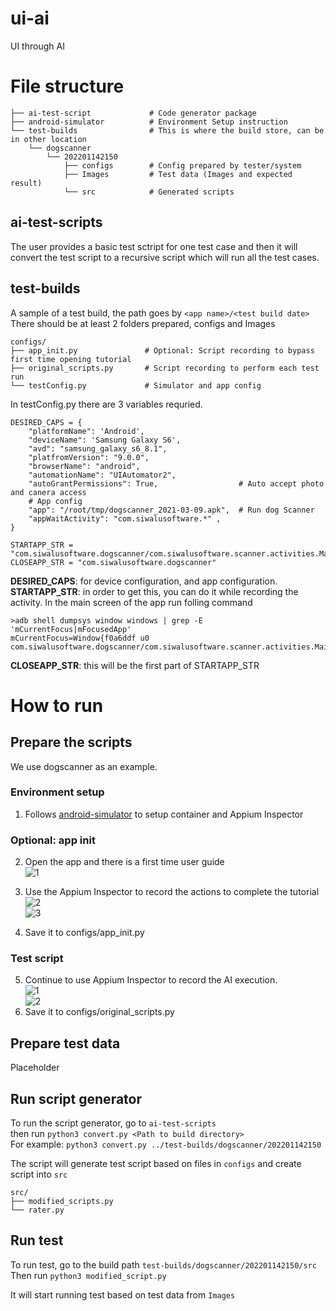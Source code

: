 # ui-ai
UI through AI

# File structure
```
├── ai-test-script             # Code generator package
├── android-simulator          # Environment Setup instruction
└── test-builds                # This is where the build store, can be in other location
    └── dogscanner
        └── 202201142150
            ├── configs        # Config prepared by tester/system
            ├── Images         # Test data (Images and expected result)
            └── src            # Generated scripts
```

## ai-test-scripts
The user provides a basic test sctript for one test case and then it will convert the test script to a recursive script which will run all the test cases.

## test-builds
A sample of a test build, the path goes by `<app name>/<test build date>`  
There should be at least 2 folders prepared, configs and Images  
```
configs/
├── app_init.py               # Optional: Script recording to bypass first time opening tutorial
├── original_scripts.py       # Script recording to perform each test run
└── testConfig.py             # Simulator and app config
```

In testConfig.py there are 3 variables requried.
```
DESIRED_CAPS = {
    "platformName": 'Android',
    "deviceName": 'Samsung Galaxy S6',
    "avd": "samsung_galaxy_s6_8.1",
    "platfromVersion": "9.0.0",
    "browserName": "android",
    "automationName": "UIAutomator2",
    "autoGrantPermissions": True,                  # Auto accept photo and canera access
    # App config
    "app": "/root/tmp/dogscanner_2021-03-09.apk",  # Run dog Scanner
    "appWaitActivity": "com.siwalusoftware.*" ,
}

STARTAPP_STR = "com.siwalusoftware.dogscanner/com.siwalusoftware.scanner.activities.MainActivity"
CLOSEAPP_STR = "com.siwalusoftware.dogscanner"
```

**DESIRED_CAPS**: for device configuration, and app configuration.  
**STARTAPP_STR**: in order to get this, you can do it while recording the activity. In the main screen of the app run folling command
```
>adb shell dumpsys window windows | grep -E 'mCurrentFocus|mFocusedApp'
mCurrentFocus=Window{f0a6ddf u0 com.siwalusoftware.dogscanner/com.siwalusoftware.scanner.activities.MainActivity}
```
**CLOSEAPP_STR**: this will be the first part of STARTAPP_STR


# How to run

## Prepare the scripts
We use dogscanner as an example. 

### Environment setup
1. Follows [android-simulator](android-simulator/README.md) to setup container and Appium Inspector
### Optional: app init
2. Open the app and there is a first time user guide  
![1](https://user-images.githubusercontent.com/7858357/149636874-8f2ad36b-be74-456b-beab-bf801e7d225b.png)

3. Use the Appium Inspector to record the actions to complete the tutorial  
![2](https://user-images.githubusercontent.com/7858357/149636891-583e3adb-8a7d-47b4-b252-859003a720cd.png)  
![3](https://user-images.githubusercontent.com/7858357/149636906-05aaeea9-71b6-47db-baa9-7c8f64eea716.png)
4. Save it to configs/app_init.py
### Test script
5. Continue to use Appium Inspector to record the AI execution.  
![1](https://user-images.githubusercontent.com/7858357/149636915-7c3a3ce0-6dce-446f-be5f-00731b88e9ab.png)  
![2](https://user-images.githubusercontent.com/7858357/149636919-817bd5ab-60d7-4f1b-b1bb-6c5f07095dcf.png)
6. Save it to configs/original_scripts.py

## Prepare test data
Placeholder

## Run script generator
To run the script generator, go to `ai-test-scripts`  
then run `python3 convert.py <Path to build directory>`  
For example: `python3 convert.py ../test-builds/dogscanner/202201142150`

The script will generate test script based on files in `configs` and create script into `src`

```
src/
├── modified_scripts.py
└── rater.py
```

## Run test
To run test, go to the build path `test-builds/dogscanner/202201142150/src`  
Then run `python3 modified_script.py`

It will start running test based on test data from `Images`
